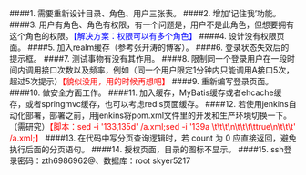 ####1. 需要重新设计目录、角色、用户三张表。
####2. 增加‘记住我’功能。
####3. 用户有角色、角色有权限，有一个问题是，用户不是此角色，但想要拥有这个角色的权限。<font color="#0000FF">【解决方案：权限可以有多个角色】</font>
####4. 设计没有权限页面。
####5. 加入realm缓存（参考张开涛的博客）。
####6. 登录状态失效后的提示框。
####7. 测试事物有没有其作用。
####8. 限制同一个登录用户在一段时间内调用接口次数以及频率，例如（同一个用户限定1分钟内只能调用A接口5次，超过5次提示）<font color="#FF0000">【貌似没用，用的时候再想吧】</font>
####9. 重新编写登录页面。
####10. 做安全方面工作。
####11. 加入缓存，MyBatis缓存或者ehcache缓存，或者springmvc缓存，也可以考虑redis页面缓存。
####12. 若使用jenkins自动化部署，部署之前，用jenkins将pom.xml文件里的开发和生产环境切换一下。（需研究）<font color="#FF0000">【脚本：sed -i '133,135d' /a.xml;sed -i '139a \\t\t\t<activation>\n\t\t\t\t<activeByDefault>true</activeByDefault>\n\t\t\t</activation>' /a.xml;】</font>
####13. 在代码中写分页查询逻辑时，若 count 为 0 应直接返回，避免执行后面的分页语句。
####14. 授权页面，目录的图标不显示。
####15. ssh登录密码：zth6986962@、数据库：root skyer5217
